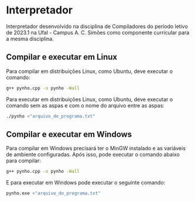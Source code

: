 # Interpretador

Interpretador desenvolvido na disciplina de Compiladores do período letivo de 2023.1 na Ufal - Campus A. C. Simões como componente curricular para a mesma disciplina.


## Compilar e executar em Linux

Para compilar em distribuições Linux, como Ubuntu, deve executar o comando:

```bash
g++ pynho.cpp -o pynho -Wall
```

Para executar em distribuições Linux, como Ubuntu, deve executar o comando sem as aspas e com o nome do arquivo entre as aspas:

```bash
./pynho <"arquivo_do_programa.txt"
```

## Compilar e executar em Windows

Para compilar em Windows precisará ter o MinGW instalado e as variáveis de ambiente configuradas. Após isso, pode executar o comando abaixo para compilar:

```bash
g++ pynho.cpp -o pynho -Wall
```

E para executar em Windows pode executar o seguinte comando:

```bash
pynho.exe <"arquivo_do_programa.txt"
```
